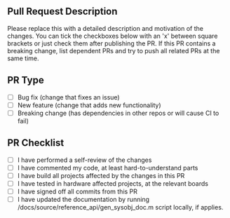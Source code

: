 ## Pull Request Description

Please replace this with a detailed description and motivation of the changes. 
You can tick the checkboxes below with an 'x' between square brackets or just check them after publishing the PR. 
If this PR contains a breaking change, list dependent PRs and try to push all related PRs at the same time.

## PR Type
- [ ] Bug fix (change that fixes an issue)
- [ ] New feature (change that adds new functionality)
- [ ] Breaking change (has dependencies in other repos or will cause CI to fail)

## PR Checklist
- [ ] I have performed a self-review of the changes
- [ ] I have commented my code, at least hard-to-understand parts
- [ ] I have build all projects affected by the changes in this PR
- [ ] I have tested in hardware affected projects, at the relevant boards
- [ ] I have signed off all commits from this PR
- [ ] I have updated the documentation by running /docs/source/reference_api/gen_sysobj_doc.m script locally, if applies.